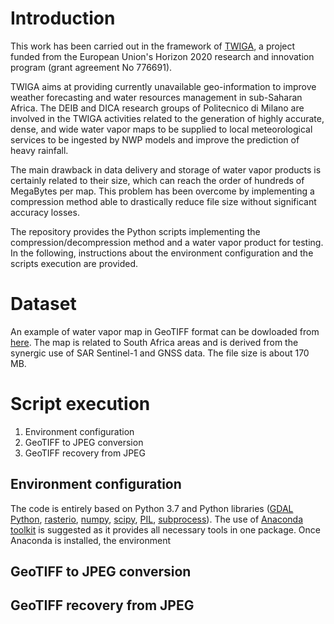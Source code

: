 # Introduction
This work has been carried out in the framework of [TWIGA](https://twiga-h2020.eu/), a project funded from the European Union's Horizon 2020 research and innovation program (grant agreement No 776691).

TWIGA aims at providing currently unavailable geo-information to improve weather forecasting and water resources management in sub-Saharan Africa. The DEIB and DICA research groups of Politecnico di Milano are involved in the TWIGA activities related to the generation of highly accurate, dense, and wide water vapor maps to be supplied to local meteorological services to be ingested by NWP models and improve the prediction of heavy rainfall.

The main drawback in data delivery and storage of water vapor products is certainly related to their size, which can reach the order of hundreds of MegaBytes per map. This problem has been overcome by implementing a compression method able to drastically reduce file size without significant accuracy losses.

The repository provides the Python scripts implementing the compression/decompression method and a water vapor product for testing. In the following, instructions about the environment configuration and the scripts execution are provided.

# Dataset
An example of water vapor map in GeoTIFF format can be dowloaded from [here](//www.dropbox.com/s/1so24p6d0tw76m2/20180402163741_APS_MM_ZENITH_MERGED.tif?dl=0). The map is related to South Africa areas and is derived from the synergic use of SAR Sentinel-1 and GNSS data. The file size is about 170 MB.

# Script execution

1. Environment configuration
2. GeoTIFF to JPEG conversion
3. GeoTIFF recovery from JPEG

## Environment configuration
The code is entirely based on Python 3.7 and Python libraries ([GDAL Python](https://gdal.org/api/python.html), [rasterio](https://rasterio.readthedocs.io/en/latest/), [numpy](https://numpy.org/), [scipy](https://www.scipy.org/), [PIL](https://pillow.readthedocs.io/en/stable/), [subprocess](https://docs.python.org/3/library/subprocess.html)). The use of [Anaconda toolkit](https://www.anaconda.com/products/individual) is suggested as it provides all necessary tools in one package.
Once Anaconda is installed, the environment 

## GeoTIFF to JPEG conversion

## GeoTIFF recovery from JPEG
